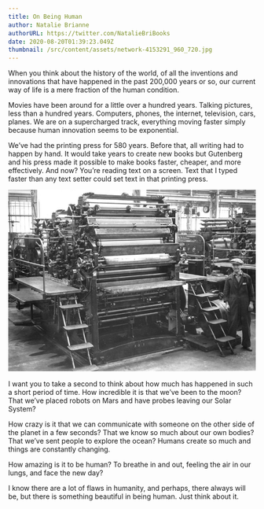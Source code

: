 ```yaml
---
title: On Being Human
author: Natalie Brianne
authorURL: https://twitter.com/NatalieBriBooks
date: 2020-08-20T01:39:23.049Z
thumbnail: /src/content/assets/network-4153291_960_720.jpg
---
```

When you think about the history of the world, of all the inventions and innovations that have happened in the past 200,000 years or so, our current way of life is a mere fraction of the human condition. 

Movies have been around for a little over a hundred years. Talking pictures, less than a hundred years. Computers, phones, the internet, television, cars, planes. We are on a supercharged track, everything moving faster simply because human innovation seems to be exponential. 

We’ve had the printing press for 580 years. Before that, all writing had to happen by hand. It would take years to create new books but Gutenberg and his press made it possible to make books faster, cheaper, and more effectively. And now? You’re reading text on a screen. Text that I typed faster than any text setter could set text in that printing press. 

![](/src/content/assets/19385280159_0c1a055d23_c.jpg)

I want you to take a second to think about how much has happened in such a short period of time. How incredible it is that we’ve been to the moon? That we’ve placed robots on Mars and have probes leaving our Solar System?

How crazy is it that we can communicate with someone on the other side of the planet in a few seconds? That we know so much about our own bodies? That we’ve sent people to explore the ocean? Humans create so much and things are constantly changing. 

How amazing is it to be human? To breathe in and out, feeling the air in our lungs, and face the new day? 

I know there are a lot of flaws in humanity, and perhaps, there always will be, but there is something beautiful in being human. Just think about it.